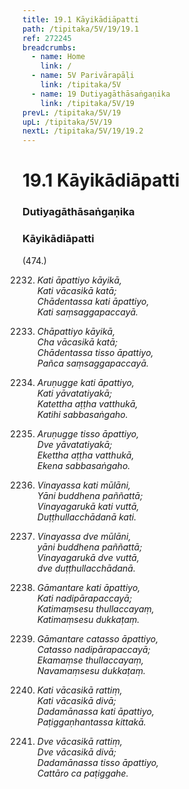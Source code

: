 ```yaml
---
title: 19.1 Kāyikādiāpatti
path: /tipitaka/5V/19/19.1
ref: 272245
breadcrumbs:
  - name: Home
    link: /
  - name: 5V Parivārapāḷi
    link: /tipitaka/5V
  - name: 19 Dutiyagāthāsaṅgaṇika
    link: /tipitaka/5V/19
prevL: /tipitaka/5V/19
upL: /tipitaka/5V/19
nextL: /tipitaka/5V/19/19.2
---
```


# 19.1 Kāyikādiāpatti

### Dutiyagāthāsaṅgaṇika

### Kāyikādiāpatti

(474.)

2232. _Kati āpattiyo kāyikā,_  
_Kati vācasikā katā;_  
_Chādentassa kati āpattiyo,_  
_Kati saṃsaggapaccayā._  


2233. _Chāpattiyo kāyikā,_  
_Cha vācasikā katā;_  
_Chādentassa tisso āpattiyo,_  
_Pañca saṃsaggapaccayā._  


2234. _Aruṇugge kati āpattiyo,_  
_Kati yāvatatiyakā;_  
_Katettha aṭṭha vatthukā,_  
_Katihi sabbasaṅgaho._  


2235. _Aruṇugge tisso āpattiyo,_  
_Dve yāvatatiyakā;_  
_Ekettha aṭṭha vatthukā,_  
_Ekena sabbasaṅgaho._  


2236. _Vinayassa kati mūlāni,_  
_Yāni buddhena paññattā;_  
_Vinayagarukā kati vuttā,_  
_Duṭṭhullacchādanā kati._  


2237. _Vinayassa dve mūlāni,_  
_yāni buddhena paññattā;_  
_Vinayagarukā dve vuttā,_  
_dve duṭṭhullacchādanā._  


2238. _Gāmantare kati āpattiyo,_  
_Kati nadipārapaccayā;_  
_Katimaṃsesu thullaccayaṃ,_  
_Katimaṃsesu dukkaṭaṃ._  


2239. _Gāmantare catasso āpattiyo,_  
_Catasso nadipārapaccayā;_  
_Ekamaṃse thullaccayaṃ,_  
_Navamaṃsesu dukkaṭaṃ._  


2240. _Kati vācasikā rattiṃ,_  
_Kati vācasikā divā;_  
_Dadamānassa kati āpattiyo,_  
_Paṭiggaṇhantassa kittakā._  


2241. _Dve vācasikā rattiṃ,_  
_Dve vācasikā divā;_  
_Dadamānassa tisso āpattiyo,_  
_Cattāro ca paṭiggahe._  



